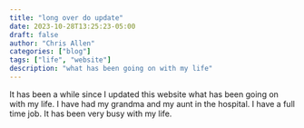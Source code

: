 ```yaml
---
title: "long over do update"
date: 2023-10-28T13:25:23-05:00
draft: false
author: "Chris Allen"
categories: ["blog"]
tags: ["life", "website"]
description: "what has been going on with my life"
---
```


It has been a while since I updated this website what has been going on with my life.   I have had my grandma and my aunt in the hospital. I have a full time job. It has been very busy with my life.
